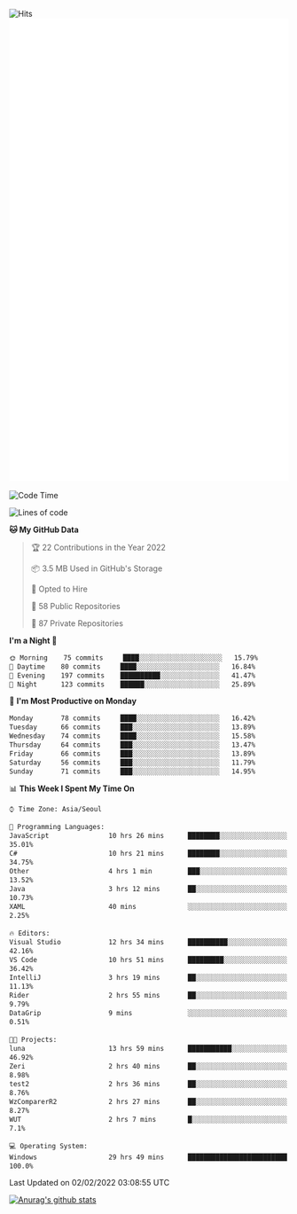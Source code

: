 ![Hits](https://hits.seeyoufarm.com/api/count/incr/badge.svg?url=https%3A%2F%2Fgithub.com%2Fkokose1234&count_bg=%2379C83D&title_bg=%23555555&icon=apple.svg&icon_color=%23E7E7E7&title=hits&edge_flat=false)
<br/>
![Metrics](https://github.com/kokose1234/kokose1234/blob/main/github-metrics.svg)

<!--START_SECTION:waka-->
![Code Time](http://img.shields.io/badge/Code%20Time-424%20hrs%2018%20mins-blue)

![Lines of code](https://img.shields.io/badge/From%20Hello%20World%20I%27ve%20Written-8%20Million%20lines%20of%20code-blue)

**🐱 My GitHub Data** 

> 🏆 22 Contributions in the Year 2022
 > 
> 📦 3.5 MB Used in GitHub's Storage 
 > 
> 💼 Opted to Hire
 > 
> 📜 58 Public Repositories 
 > 
> 🔑 87 Private Repositories  
 > 
**I'm a Night 🦉** 

```text
🌞 Morning    75 commits     ████░░░░░░░░░░░░░░░░░░░░░   15.79% 
🌆 Daytime    80 commits     ████░░░░░░░░░░░░░░░░░░░░░   16.84% 
🌃 Evening    197 commits    ██████████░░░░░░░░░░░░░░░   41.47% 
🌙 Night      123 commits    ██████░░░░░░░░░░░░░░░░░░░   25.89%

```
📅 **I'm Most Productive on Monday** 

```text
Monday       78 commits     ████░░░░░░░░░░░░░░░░░░░░░   16.42% 
Tuesday      66 commits     ███░░░░░░░░░░░░░░░░░░░░░░   13.89% 
Wednesday    74 commits     ████░░░░░░░░░░░░░░░░░░░░░   15.58% 
Thursday     64 commits     ███░░░░░░░░░░░░░░░░░░░░░░   13.47% 
Friday       66 commits     ███░░░░░░░░░░░░░░░░░░░░░░   13.89% 
Saturday     56 commits     ███░░░░░░░░░░░░░░░░░░░░░░   11.79% 
Sunday       71 commits     ███░░░░░░░░░░░░░░░░░░░░░░   14.95%

```


📊 **This Week I Spent My Time On** 

```text
⌚︎ Time Zone: Asia/Seoul

💬 Programming Languages: 
JavaScript               10 hrs 26 mins      ████████░░░░░░░░░░░░░░░░░   35.01% 
C#                       10 hrs 21 mins      ████████░░░░░░░░░░░░░░░░░   34.75% 
Other                    4 hrs 1 min         ███░░░░░░░░░░░░░░░░░░░░░░   13.52% 
Java                     3 hrs 12 mins       ██░░░░░░░░░░░░░░░░░░░░░░░   10.73% 
XAML                     40 mins             ░░░░░░░░░░░░░░░░░░░░░░░░░   2.25%

🔥 Editors: 
Visual Studio            12 hrs 34 mins      ██████████░░░░░░░░░░░░░░░   42.16% 
VS Code                  10 hrs 51 mins      █████████░░░░░░░░░░░░░░░░   36.42% 
IntelliJ                 3 hrs 19 mins       ██░░░░░░░░░░░░░░░░░░░░░░░   11.13% 
Rider                    2 hrs 55 mins       ██░░░░░░░░░░░░░░░░░░░░░░░   9.79% 
DataGrip                 9 mins              ░░░░░░░░░░░░░░░░░░░░░░░░░   0.51%

🐱‍💻 Projects: 
luna                     13 hrs 59 mins      ███████████░░░░░░░░░░░░░░   46.92% 
Zeri                     2 hrs 40 mins       ██░░░░░░░░░░░░░░░░░░░░░░░   8.98% 
test2                    2 hrs 36 mins       ██░░░░░░░░░░░░░░░░░░░░░░░   8.76% 
WzComparerR2             2 hrs 27 mins       ██░░░░░░░░░░░░░░░░░░░░░░░   8.27% 
WUT                      2 hrs 7 mins        █░░░░░░░░░░░░░░░░░░░░░░░░   7.1%

💻 Operating System: 
Windows                  29 hrs 49 mins      █████████████████████████   100.0%

```


 Last Updated on 02/02/2022 03:08:55 UTC
<!--END_SECTION:waka-->

[![Anurag's github stats](https://github-readme-stats.vercel.app/api?username=kokose1234&theme=dracula)](https://github.com/anuraghazra/github-readme-stats)



	

